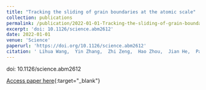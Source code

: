 ```yaml
---
title: "Tracking the sliding of grain boundaries at the atomic scale"
collection: publications
permalink: /publication/2022-01-01-Tracking-the-sliding-of-grain-boundaries-at-the-atomic-scale
excerpt: 'doi: 10.1126/science.abm2612'
date: 2022-01-01
venue: 'Science'
paperurl: 'https://doi.org/10.1126/science.abm2612'
citation: ' Lihua Wang,  Yin Zhang,  Zhi Zeng,  Hao Zhou,  Jian He,  Pan Liu,  Mingwei Chen,  Jian Han,  David Srolovitz,  Jiao Teng,  Yizhong Guo,  Guo Yang,  Deli Kong,  En Ma,  Yongli Hu,  Baocai Yin,  XiaoXu Huang,  Ze Zhang,  Ting Zhu,  Xiaodong Han, &quot;Tracking the sliding of grain boundaries at the atomic scale.&quot; Science, 2022.'
---
```

doi: 10.1126/science.abm2612

[Access paper here](https://doi.org/10.1126/science.abm2612){:target="_blank"}
